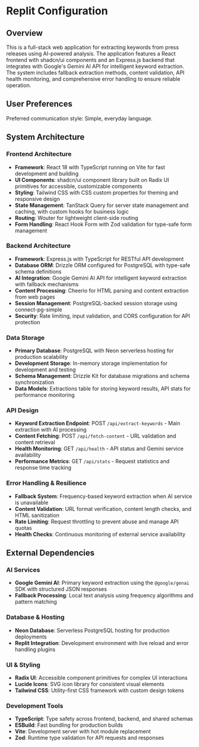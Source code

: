 # Replit Configuration

## Overview

This is a full-stack web application for extracting keywords from press releases using AI-powered analysis. The application features a React frontend with shadcn/ui components and an Express.js backend that integrates with Google's Gemini AI API for intelligent keyword extraction. The system includes fallback extraction methods, content validation, API health monitoring, and comprehensive error handling to ensure reliable operation.

## User Preferences

Preferred communication style: Simple, everyday language.

## System Architecture

### Frontend Architecture
- **Framework**: React 18 with TypeScript running on Vite for fast development and building
- **UI Components**: shadcn/ui component library built on Radix UI primitives for accessible, customizable components
- **Styling**: Tailwind CSS with CSS custom properties for theming and responsive design
- **State Management**: TanStack Query for server state management and caching, with custom hooks for business logic
- **Routing**: Wouter for lightweight client-side routing
- **Form Handling**: React Hook Form with Zod validation for type-safe form management

### Backend Architecture
- **Framework**: Express.js with TypeScript for RESTful API development
- **Database ORM**: Drizzle ORM configured for PostgreSQL with type-safe schema definitions
- **AI Integration**: Google Gemini AI API for intelligent keyword extraction with fallback mechanisms
- **Content Processing**: Cheerio for HTML parsing and content extraction from web pages
- **Session Management**: PostgreSQL-backed session storage using connect-pg-simple
- **Security**: Rate limiting, input validation, and CORS configuration for API protection

### Data Storage
- **Primary Database**: PostgreSQL with Neon serverless hosting for production scalability
- **Development Storage**: In-memory storage implementation for development and testing
- **Schema Management**: Drizzle Kit for database migrations and schema synchronization
- **Data Models**: Extractions table for storing keyword results, API stats for performance monitoring

### API Design
- **Keyword Extraction Endpoint**: POST `/api/extract-keywords` - Main extraction with AI processing
- **Content Fetching**: POST `/api/fetch-content` - URL validation and content retrieval
- **Health Monitoring**: GET `/api/health` - API status and Gemini service availability
- **Performance Metrics**: GET `/api/stats` - Request statistics and response time tracking

### Error Handling & Resilience
- **Fallback System**: Frequency-based keyword extraction when AI service is unavailable
- **Content Validation**: URL format verification, content length checks, and HTML sanitization
- **Rate Limiting**: Request throttling to prevent abuse and manage API quotas
- **Health Checks**: Continuous monitoring of external service availability

## External Dependencies

### AI Services
- **Google Gemini AI**: Primary keyword extraction using the `@google/genai` SDK with structured JSON responses
- **Fallback Processing**: Local text analysis using frequency algorithms and pattern matching

### Database & Hosting
- **Neon Database**: Serverless PostgreSQL hosting for production deployments
- **Replit Integration**: Development environment with live reload and error handling plugins

### UI & Styling
- **Radix UI**: Accessible component primitives for complex UI interactions
- **Lucide Icons**: SVG icon library for consistent visual elements
- **Tailwind CSS**: Utility-first CSS framework with custom design tokens

### Development Tools
- **TypeScript**: Type safety across frontend, backend, and shared schemas
- **ESBuild**: Fast bundling for production builds
- **Vite**: Development server with hot module replacement
- **Zod**: Runtime type validation for API requests and responses